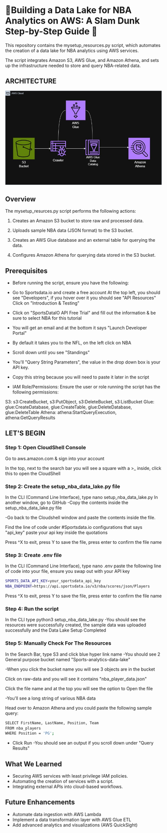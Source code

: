 # 🏀Building a Data Lake for NBA Analytics on AWS: A Slam Dunk Step-by-Step Guide 🏀

This repository contains the mysetup_resources.py script, which automates the creation of a data lake for NBA analytics using AWS services.

The script integrates Amazon S3, AWS Glue, and Amazon Athena, and sets up the infrastructure needed to store and query NBA-related data.

## ARCHITECTURE
![](./image/NBA%20DataLake%20on%20AWS-2.jpg)

## Overview

The mysetup_resurces.py script performs the following actions:

1. Creates an Amazon S3 bucket to store raw and processed data.

2. Uploads sample NBA data (JSON format) to the S3 bucket.
3. Creates an AWS Glue database and an external table for querying the data.
4. Configures Amazon Athena for querying data stored in the S3 bucket.

## Prerequisites

* Before running the script, ensure you have the following:

* Go to Sportsdata.io and create a free account At the top left, you should see "Developers", if you hover over it you should see "API Resources" Click on "Introduction & Testing"

* Click on "SportsDataIO API Free Trial" and fill out the information & be sure to select NBA for this tutorial

* You will get an email and at the bottom it says "Launch Developer Portal"

* By default it takes you to the NFL, on the left click on NBA

* Scroll down until you see "Standings"

* You'll "Query String Parameters", the value in the drop down box is your API key.

* Copy this string because you will need to paste it later in the script

* IAM Role/Permissions: Ensure the user or role running the script has the following permissions:

S3: s3:CreateBucket, s3:PutObject, s3:DeleteBucket, s3:ListBucket Glue: glue:CreateDatabase, glue:CreateTable, glue:DeleteDatabase, glue:DeleteTable Athena: athena:StartQueryExecution, athena:GetQueryResults

## LET'S BEGIN

### Step 1: Open CloudShell Console

Go to aws.amazon.com & sign into your account

In the top, next to the search bar you will see a square with a >_ inside, click this to open the CloudShell

### Step 2: Create the setup_nba_data_lake.py file

In the CLI (Command Line Interface), type
nano setup_nba_data_lake.py
In another window, go to GitHub
-Copy the contents inside the setup_nba_data_lake.py file

-Go back to the Cloudshell window and paste the contents inside the file.

Find the line of code under #Sportsdata.io configurations that says "api_key" paste your api key inside the quotations

Press ^X to exit, press Y to save the file, press enter to confirm the file name

### Step 3: Create .env file

In the CLI (Command Line Interface), type
nano .env
paste the following line of code into your file, ensure you swap out with your API key

```bash
SPORTS_DATA_API_KEY=your_sportsdata_api_key
NBA_ENDPOINT=https://api.sportsdata.io/v3/nba/scores/json/Players
```

Press ^X to exit, press Y to save the file, press enter to confirm the file name

### Step 4: Run the script

In the CLI type
python3 setup_nba_data_lake.py
-You should see the resources were successfully created, the sample data was uploaded successfully and the Data Lake Setup Completed

### Step 5: Manually Check For The Resources

In the Search Bar, type S3 and click blue hyper link name
-You should see 2 General purpose bucket named "Sports-analytics-data-lake"

-When you click the bucket name you will see 3 objects are in the bucket

Click on raw-data and you will see it contains "nba_player_data.json"

Click the file name and at the top you will see the option to Open the file

-You'll see a long string of various NBA data

Head over to Amazon Athena and you could paste the following sample query:

```bash
SELECT FirstName, LastName, Position, Team
FROM nba_players
WHERE Position = 'PG';
```

  * Click Run -You should see an output if you scroll down under "Query Results"


## What We Learned

* Securing AWS services with least privilege IAM policies.
* Automating the creation of services with a script.
* Integrating external APIs into cloud-based workflows.

## Future Enhancements

* Automate data ingestion with AWS Lambda
* Implement a data transformation layer with AWS Glue ETL
* Add advanced analytics and visualizations (AWS QuickSight)
